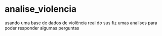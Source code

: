 # analise_violencia
usando uma base de dados de  violência real do sus fiz umas analises para poder responder algumas perguntas 
